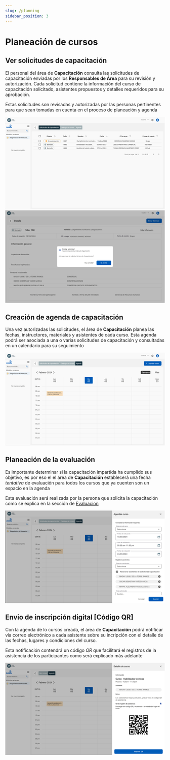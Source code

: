 ```yaml
---
slug: /planning
sidebar_position: 3
---
```


# Planeación de cursos

## Ver solicitudes de capacitación

El personal del área de **Capacitación** consulta las solicitudes de capacitación enviadas por los **Responsables de Área** para su revisión y autorización. Cada solicitud contiene la información del curso de capacitación solicitado, asistentes propuestos y detalles requeridos para su aprobación.

Estas solicitudes son revisadas y autorizadas por las personas pertinentes para que sean tomadas en cuenta en el proceso de planeación y agenda

![Solicitudes capacitacion](../../static/img/solicitudes.png)
![Detalle solicitud](../../static/img/DetalleSolicitud.png)

## Creación de agenda de capacitación

Una vez autorizadas las solicitudes, el área de **Capacitación** planea las fechas, instructores, materiales y asistentes de cada curso. Esta agenda podrá ser asociada a una o varias solicitudes de capacitación y consultadas en un calendario para su seguimiento

![Agenda](../../static/img/Agenda.png)

## Planeación de la evaluación

Es importante determinar si la capacitación impartida ha cumplido sus objetivo, es por eso el el área de **Capacitación** establecerá una fecha _tentativa_ de evaluación para todos los cursos que ya cuenten son un espacio en la agenda

Esta evaluación será realizada por la persona que solicita la capacitación como se explica en la sección de [Evaluacion](evaluation)

![planning](../../static/img/planning.png)

## Envio de inscripción digital [Código QR]

Con la agenda de lo cursos creada, el área de **Capacitación** podrá notificar vía correo electrónico a cada asistente sobre su incripción con el detalle de las fechas, lugares y condiciones del curso.

Esta notificación contendrá un código _QR_ que facilitará el registros de la asistencia de los participantes como será explicado más adelante

![Qr recibido](../../static/img/MiCodigoQRT.png)
